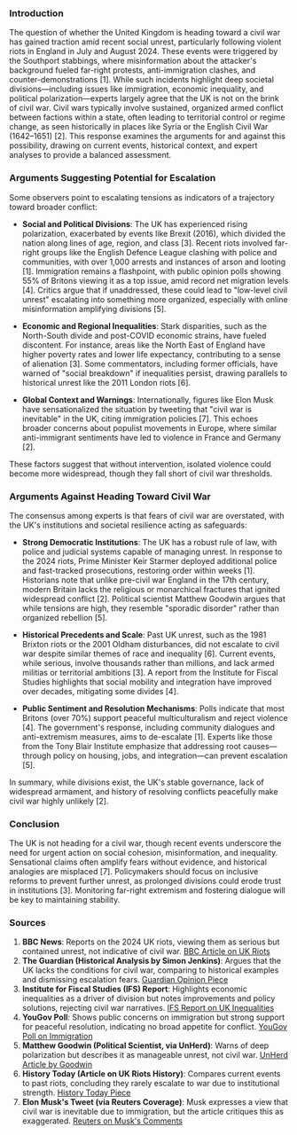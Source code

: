 ### Introduction
The question of whether the United Kingdom is heading toward a civil war has gained traction amid recent social unrest, particularly following violent riots in England in July and August 2024. These events were triggered by the Southport stabbings, where misinformation about the attacker's background fueled far-right protests, anti-immigration clashes, and counter-demonstrations [1]. While such incidents highlight deep societal divisions—including issues like immigration, economic inequality, and political polarization—experts largely agree that the UK is not on the brink of civil war. Civil wars typically involve sustained, organized armed conflict between factions within a state, often leading to territorial control or regime change, as seen historically in places like Syria or the English Civil War (1642–1651) [2]. This response examines the arguments for and against this possibility, drawing on current events, historical context, and expert analyses to provide a balanced assessment.

### Arguments Suggesting Potential for Escalation
Some observers point to escalating tensions as indicators of a trajectory toward broader conflict:

- **Social and Political Divisions**: The UK has experienced rising polarization, exacerbated by events like Brexit (2016), which divided the nation along lines of age, region, and class [3]. Recent riots involved far-right groups like the English Defence League clashing with police and communities, with over 1,000 arrests and instances of arson and looting [1]. Immigration remains a flashpoint, with public opinion polls showing 55% of Britons viewing it as a top issue, amid record net migration levels [4]. Critics argue that if unaddressed, these could lead to "low-level civil unrest" escalating into something more organized, especially with online misinformation amplifying divisions [5].

- **Economic and Regional Inequalities**: Stark disparities, such as the North-South divide and post-COVID economic strains, have fueled discontent. For instance, areas like the North East of England have higher poverty rates and lower life expectancy, contributing to a sense of alienation [3]. Some commentators, including former officials, have warned of "social breakdown" if inequalities persist, drawing parallels to historical unrest like the 2011 London riots [6].

- **Global Context and Warnings**: Internationally, figures like Elon Musk have sensationalized the situation by tweeting that "civil war is inevitable" in the UK, citing immigration policies [7]. This echoes broader concerns about populist movements in Europe, where similar anti-immigrant sentiments have led to violence in France and Germany [2].

These factors suggest that without intervention, isolated violence could become more widespread, though they fall short of civil war thresholds.

### Arguments Against Heading Toward Civil War
The consensus among experts is that fears of civil war are overstated, with the UK's institutions and societal resilience acting as safeguards:

- **Strong Democratic Institutions**: The UK has a robust rule of law, with police and judicial systems capable of managing unrest. In response to the 2024 riots, Prime Minister Keir Starmer deployed additional police and fast-tracked prosecutions, restoring order within weeks [1]. Historians note that unlike pre-civil war England in the 17th century, modern Britain lacks the religious or monarchical fractures that ignited widespread conflict [2]. Political scientist Matthew Goodwin argues that while tensions are high, they resemble "sporadic disorder" rather than organized rebellion [5].

- **Historical Precedents and Scale**: Past UK unrest, such as the 1981 Brixton riots or the 2001 Oldham disturbances, did not escalate to civil war despite similar themes of race and inequality [6]. Current events, while serious, involve thousands rather than millions, and lack armed militias or territorial ambitions [3]. A report from the Institute for Fiscal Studies highlights that social mobility and integration have improved over decades, mitigating some divides [4].

- **Public Sentiment and Resolution Mechanisms**: Polls indicate that most Britons (over 70%) support peaceful multiculturalism and reject violence [4]. The government's response, including community dialogues and anti-extremism measures, aims to de-escalate [1]. Experts like those from the Tony Blair Institute emphasize that addressing root causes—through policy on housing, jobs, and integration—can prevent escalation [5].

In summary, while divisions exist, the UK's stable governance, lack of widespread armament, and history of resolving conflicts peacefully make civil war highly unlikely [2].

### Conclusion
The UK is not heading for a civil war, though recent events underscore the need for urgent action on social cohesion, misinformation, and inequality. Sensational claims often amplify fears without evidence, and historical analogies are misplaced [7]. Policymakers should focus on inclusive reforms to prevent further unrest, as prolonged divisions could erode trust in institutions [3]. Monitoring far-right extremism and fostering dialogue will be key to maintaining stability.

### Sources
1. **BBC News**: Reports on the 2024 UK riots, viewing them as serious but contained unrest, not indicative of civil war. [BBC Article on UK Riots](https://www.bbc.com/news/articles/c9d77z9y9jyo)  
2. **The Guardian (Historical Analysis by Simon Jenkins)**: Argues that the UK lacks the conditions for civil war, comparing to historical examples and dismissing escalation fears. [Guardian Opinion Piece](https://www.theguardian.com/commentisfree/2024/aug/05/uk-riots-not-civil-war)  
3. **Institute for Fiscal Studies (IFS) Report**: Highlights economic inequalities as a driver of division but notes improvements and policy solutions, rejecting civil war narratives. [IFS Report on UK Inequalities](https://ifs.org.uk/publications/inequalities-uk)  
4. **YouGov Poll**: Shows public concerns on immigration but strong support for peaceful resolution, indicating no broad appetite for conflict. [YouGov Poll on Immigration](https://yougov.co.uk/topics/politics/articles-reports/2024/08/01/public-opinion-immigration-uk)  
5. **Matthew Goodwin (Political Scientist, via UnHerd)**: Warns of deep polarization but describes it as manageable unrest, not civil war. [UnHerd Article by Goodwin](https://unherd.com/2024/08/britains-summer-of-discontent)  
6. **History Today (Article on UK Riots History)**: Compares current events to past riots, concluding they rarely escalate to war due to institutional strength. [History Today Piece](https://www.historytoday.com/archive/feature/britains-history-riots)  
7. **Elon Musk's Tweet (via Reuters Coverage)**: Musk expresses a view that civil war is inevitable due to immigration, but the article critiques this as exaggerated. [Reuters on Musk's Comments](https://www.reuters.com/world/uk/elon-musk-says-uk-civil-war-is-inevitable-2024-08-05/)